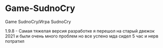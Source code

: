 # Game-SudnoCry

Game SudnoCry/Игра SudnoCry

1.9.8 - Самая тяжелая версия разработке я перешол на старый двежок 2021 и были очень много проблем но все успено мда сидел 5 час и нерв потратил
